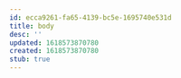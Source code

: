 ```yaml
---
id: ecca9261-fa65-4139-bc5e-1695740e531d
title: body
desc: ''
updated: 1618573870780
created: 1618573870780
stub: true
---
```


